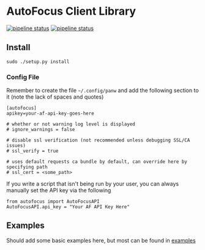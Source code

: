 # AutoFocus Client Library

[![pipeline status](https://gitlab.gsrt.paloaltonetworks.local/gsrt-tools/autofocus-client-library/badges/master-python3/pipeline.svg)](https://gitlab.gsrt.paloaltonetworks.local/gsrt-tools/autofocus-client-library/commits/master-python3)
[![pipeline status](https://gitlab.gsrt.paloaltonetworks.local/gsrt-tools/autofocus-client-library/badges/master-python3/coverage.svg)](https://gitlab.gsrt.paloaltonetworks.local/gsrt-tools/autofocus-client-library/commits/master-python3)

## Install

```
sudo ./setup.py install
```

### Config File
Remember to create the file `~/.config/panw` and add the following section to it (note the lack of spaces and quotes)

```
[autofocus]
apikey=your-af-api-key-goes-here

# whether or not warning log level is displayed
# ignore_warnings = false

# disable ssl verification (not recommended unless debugging SSL/CA issues)
# ssl_verify = true

# uses default requests ca bundle by default, can override here by specifying path
# ssl_cert = <some_path>
```

If you write a script that isn't being run by your user, you can always manually set the API key via the following

```
from autofocus import AutoFocusAPI
AutoFocusAPI.api_key = "Your AF API Key Here"
```

## Examples

Should add some basic examples here, but most can be found in [examples](examples/)
